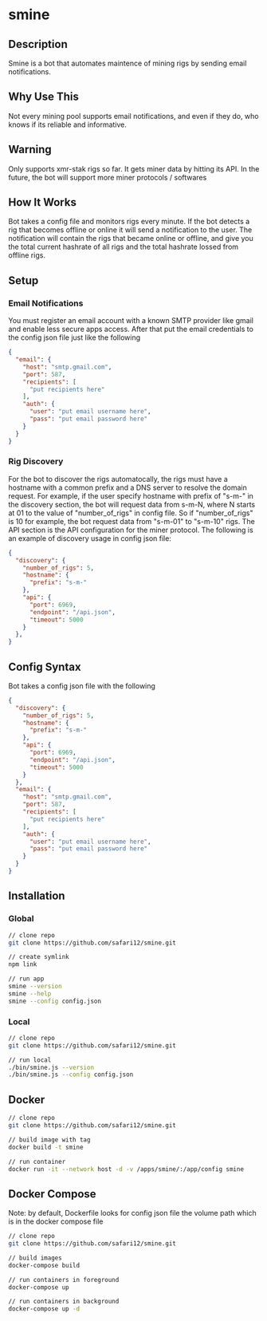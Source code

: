 # smine

## Description
Smine is a bot that automates maintence of mining rigs by sending email notifications.

## Why Use This
Not every mining pool supports email notifications, and even if they do, who knows if its reliable and informative.

## Warning
Only supports xmr-stak rigs so far. It gets miner data by hitting its API. In the future, the bot will support more miner protocols / softwares

## How It Works
Bot takes a config file and monitors rigs every minute.
If the bot detects a rig that becomes offline or online it will send a notification to the user. The notification will contain the rigs that became online or offline, and give you the total current hashrate of all rigs and the total hashrate lossed from offline rigs.

## Setup

### Email Notifications
You must register an email account with a known SMTP provider like gmail and enable less secure apps access. After that put the email credentials to the config json file just like the following

```json
{
  "email": {
    "host": "smtp.gmail.com",
    "port": 587,
    "recipients": [
      "put recipients here"
    ],
    "auth": {
      "user": "put email username here",
      "pass": "put email password here"
    }
  }
}
```

### Rig Discovery
For the bot to discover the rigs automatocally, the rigs must have a hostname with a common prefix and a DNS server to resolve the domain request. For example, if the user specify hostname with prefix of "s-m-" in the discovery section, the bot will request data from s-m-N, where N starts at 01 to the value of "number_of_rigs" in config file. So if "number_of_rigs" is 10 for example, the bot request data from "s-m-01" to "s-m-10" rigs. The API section is the API configuration for the miner protocol. The following is an example of discovery usage in config json file:

```json
{
  "discovery": {
    "number_of_rigs": 5,
    "hostname": {
      "prefix": "s-m-"
    },
    "api": {
      "port": 6969,
      "endpoint": "/api.json",
      "timeout": 5000
    }
  },
}
```

## Config Syntax
Bot takes a config json file with the following

```json
{
  "discovery": {
    "number_of_rigs": 5,
    "hostname": {
      "prefix": "s-m-"
    },
    "api": {
      "port": 6969,
      "endpoint": "/api.json",
      "timeout": 5000
    }
  },
  "email": {
    "host": "smtp.gmail.com",
    "port": 587,
    "recipients": [
      "put recipients here"
    ],
    "auth": {
      "user": "put email username here",
      "pass": "put email password here"
    }
  }
}
```

## Installation

### Global
```bash
// clone repo
git clone https://github.com/safari12/smine.git

// create symlink
npm link

// run app
smine --version
smine --help
smine --config config.json
```

### Local
```bash
// clone repo
git clone https://github.com/safari12/smine.git

// run local
./bin/smine.js --version
./bin/smine.js --config config.json
```

## Docker

```bash
// clone repo
git clone https://github.com/safari12/smine.git

// build image with tag
docker build -t smine

// run container
docker run -it --network host -d -v /apps/smine/:/app/config smine
```

## Docker Compose

Note: by default, Dockerfile looks for config json file the volume path which is in the docker compose file

```bash
// clone repo
git clone https://github.com/safari12/smine.git

// build images
docker-compose build

// run containers in foreground
docker-compose up

// run containers in background
docker-compose up -d
```
